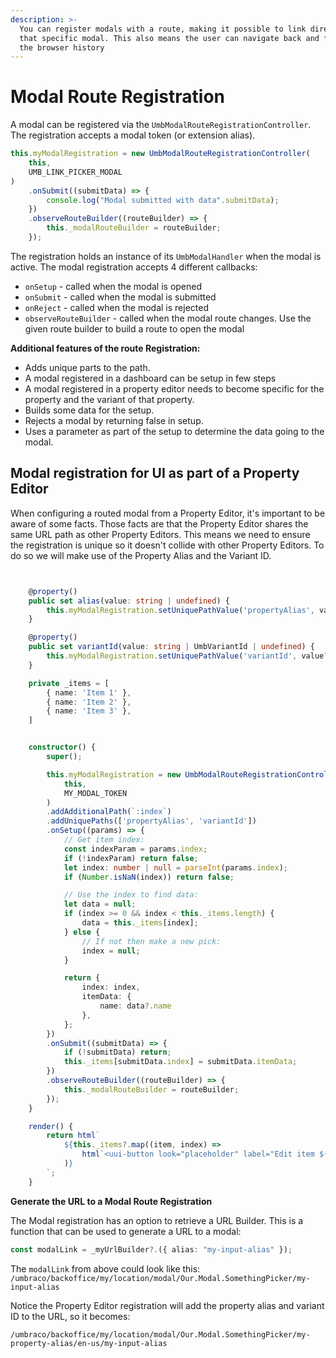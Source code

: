 ```yaml
---
description: >-
  You can register modals with a route, making it possible to link directly to
  that specific modal. This also means the user can navigate back and forth in
  the browser history
---
```


# Modal Route Registration

A modal can be registered via the `UmbModalRouteRegistrationController`. The registration accepts a modal token (or extension alias).

```ts
this.myModalRegistration = new UmbModalRouteRegistrationController(
    this,
    UMB_LINK_PICKER_MODAL
)
    .onSubmit((submitData) => {
        console.log("Modal submitted with data".submitData);
    })
    .observeRouteBuilder((routeBuilder) => {
        this._modalRouteBuilder = routeBuilder;
    });
```

The registration holds an instance of its `UmbModalHandler` when the modal is active. The modal registration accepts 4 different callbacks:

* `onSetup` - called when the modal is opened
* `onSubmit` - called when the modal is submitted
* `onReject` - called when the modal is rejected
* `observeRouteBuilder` - called when the modal route changes. Use the given route builder to build a route to open the modal

**Additional features of the route Registration:**

* Adds unique parts to the path.
* A modal registered in a dashboard can be setup in few steps
* A modal registered in a property editor needs to become specific for the property and the variant of that property.
* Builds some data for the setup.
* Rejects a modal by returning false in setup.
* Uses a parameter as part of the setup to determine the data going to the modal.

## Modal registration for UI as part of a Property Editor

When configuring a routed modal from a Property Editor, it's important to be aware of some facts. Those facts are that the Property Editor shares the same URL path as other Property Editors. This means we need to ensure the registration is unique so it doesn't collide with other Property Editors. To do so we will make use of the Property Alias and the Variant ID.

```ts


	@property()
	public set alias(value: string | undefined) {
		this.myModalRegistration.setUniquePathValue('propertyAlias', value);
	}

	@property()
	public set variantId(value: string | UmbVariantId | undefined) {
		this.myModalRegistration.setUniquePathValue('variantId', value?.toString());
	}

	private _items = [
		{ name: 'Item 1' },
		{ name: 'Item 2' },
		{ name: 'Item 3' },
	]


	constructor() {
		super();

		this.myModalRegistration = new UmbModalRouteRegistrationController(
			this,
			MY_MODAL_TOKEN
		)
		.addAdditionalPath(`:index`)
		.addUniquePaths(['propertyAlias', 'variantId'])
		.onSetup((params) => {
			// Get item index:
			const indexParam = params.index;
			if (!indexParam) return false;
			let index: number | null = parseInt(params.index);
			if (Number.isNaN(index)) return false;

			// Use the index to find data:
			let data = null;
			if (index >= 0 && index < this._items.length) {
				data = this._items[index];
			} else {
				// If not then make a new pick:
				index = null;
			}

			return {
				index: index,
				itemData: {
					name: data?.name
				},
			};
		})
		.onSubmit((submitData) => {
			if (!submitData) return;
			this._items[submitData.index] = submitData.itemData;
		})
		.observeRouteBuilder((routeBuilder) => {
			this._modalRouteBuilder = routeBuilder;
		});
	}

	render() {
		return html`
			${this._items?.map((item, index) =>
				html`<uui-button look="placeholder" label="Edit item ${index}" .href=${this._modalRouteBuilder?.({ index })}>Add</uui-button>`
			)}
		`;
	}
```

**Generate the URL to a Modal Route Registration**

The Modal registration has an option to retrieve a URL Builder. This is a function that can be used to generate a URL to a modal:

```ts
const modalLink = _myUrlBuilder?.({ alias: "my-input-alias" });
```

The `modalLink` from above could look like this: `/umbraco/backoffice/my/location/modal/Our.Modal.SomethingPicker/my-input-alias`

Notice the Property Editor registration will add the property alias and variant ID to the URL, so it becomes:

`/umbraco/backoffice/my/location/modal/Our.Modal.SomethingPicker/my-property-alias/en-us/my-input-alias`
